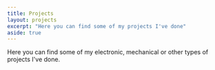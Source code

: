 ```yaml
---
title: Projects
layout: projects
excerpt: "Here you can find some of my projects I've done"
aside: true
---
```


Here you can find some of my electronic, mechanical or other types of
projects I've done.
